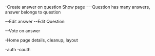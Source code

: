 -Create answer on question Show page
---Question has many answers, answer belongs to question

--Edit answer
--Edit Question

--Vote on answer

-Home page details, cleanup, layout

-auth
-oauth
